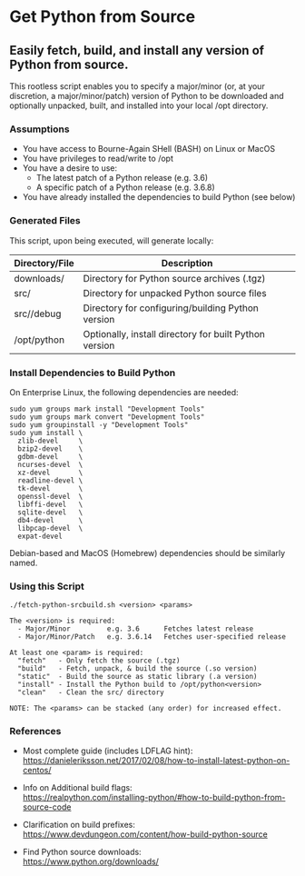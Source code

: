 # Get Python from Source
## Easily fetch, build, and install any version of Python from source.

This rootless script enables you to specify a major/minor (or, at your 
discretion, a major/minor/patch) version of Python to be downloaded and
optionally unpacked, built, and installed into your local /opt directory.

### Assumptions
  * You have access to Bourne-Again SHell (BASH) on Linux or MacOS
  * You have privileges to read/write to /opt
  * You have a desire to use:
    * The latest patch of a Python release (e.g. 3.6)
    * A specific patch of a Python release (e.g. 3.6.8)
  * You have already installed the dependencies to build Python (see below)

### Generated Files
This script, upon being executed, will generate locally:

Directory/File   | Description
---              | ---
downloads/       | Directory for Python source archives (.tgz)
src/             | Directory for unpacked Python source files
src/<ver>/debug  | Directory for configuring/building Python version
/opt/python<ver> | Optionally, install directory for built Python version

### Install Dependencies to Build Python
On Enterprise Linux, the following dependencies are needed:

    sudo yum groups mark install "Development Tools"
    sudo yum groups mark convert "Development Tools"
    sudo yum groupinstall -y "Development Tools"
    sudo yum install \
      zlib-devel     \
      bzip2-devel    \
      gdbm-devel     \
      ncurses-devel  \
      xz-devel       \
      readline-devel \
      tk-devel       \
      openssl-devel  \
      libffi-devel   \
      sqlite-devel   \
      db4-devel      \
      libpcap-devel  \
      expat-devel

Debian-based and MacOS (Homebrew) dependencies should be similarly named.

### Using this Script
    ./fetch-python-srcbuild.sh <version> <params>

    The <version> is required:
      - Major/Minor         e.g. 3.6      Fetches latest release
      - Major/Minor/Patch   e.g. 3.6.14   Fetches user-specified release

    At least one <param> is required:
      "fetch"   - Only fetch the source (.tgz)
      "build"   - Fetch, unpack, & build the source (.so version)
      "static"  - Build the source as static library (.a version)
      "install" - Install the Python build to /opt/python<version>
      "clean"   - Clean the src/ directory

    NOTE: The <params> can be stacked (any order) for increased effect.

### References
* Most complete guide (includes LDFLAG hint):
  https://danieleriksson.net/2017/02/08/how-to-install-latest-python-on-centos/

* Info on Additional build flags:<br/>
  https://realpython.com/installing-python/#how-to-build-python-from-source-code

* Clarification on build prefixes:<br/>
  https://www.devdungeon.com/content/how-build-python-source

* Find Python source downloads:<br/>
  https://www.python.org/downloads/

